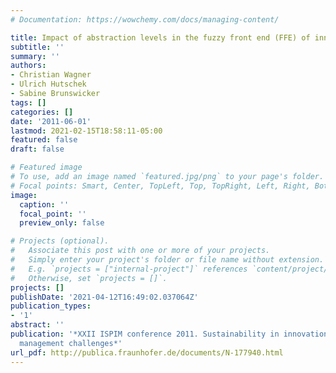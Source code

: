 ```yaml
---
# Documentation: https://wowchemy.com/docs/managing-content/

title: Impact of abstraction levels in the fuzzy front end (FFE) of innovation
subtitle: ''
summary: ''
authors:
- Christian Wagner
- Ulrich Hutschek
- Sabine Brunswicker
tags: []
categories: []
date: '2011-06-01'
lastmod: 2021-02-15T18:58:11-05:00
featured: false
draft: false

# Featured image
# To use, add an image named `featured.jpg/png` to your page's folder.
# Focal points: Smart, Center, TopLeft, Top, TopRight, Left, Right, BottomLeft, Bottom, BottomRight.
image:
  caption: ''
  focal_point: ''
  preview_only: false

# Projects (optional).
#   Associate this post with one or more of your projects.
#   Simply enter your project's folder or file name without extension.
#   E.g. `projects = ["internal-project"]` references `content/project/deep-learning/index.md`.
#   Otherwise, set `projects = []`.
projects: []
publishDate: '2021-04-12T16:49:02.037064Z'
publication_types:
- '1'
abstract: ''
publication: '*XXII ISPIM conference 2011. Sustainability in innovation. Innovation
  management challenges*'
url_pdf: http://publica.fraunhofer.de/documents/N-177940.html
---
```

